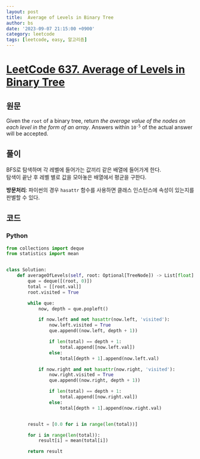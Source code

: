 ```yaml
---
layout: post
title:  Average of Levels in Binary Tree
author: bs
date: '2023-09-07 21:15:00 +0900'
category: leetcode
tags: [leetcode, easy, 알고리즘]
---
```


# [LeetCode 637. Average of Levels in Binary Tree](https://leetcode.com/problems/average-of-levels-in-binary-tree)

## 원문
Given the `root` of a binary tree, return *the average value of the nodes on each level in the form of an array*. Answers within <code>10<sup>-5</sup></code> of the actual answer will be accepted.

## 풀이
BFS로 탐색하며 각 레벨에 들어가는 값끼리 같은 배열에 들어가게 한다.<br>
탐색이 끝난 후 레벨 별로 값을 모아놓은 배열에서 평균을 구한다.

**방문처리**: 파이썬의 경우 `hasattr` 함수를 사용하면 클래스 인스턴스에 속성이 있는지를 판별할 수 있다.

## 코드
### Python
```python
from collections import deque
from statistics import mean


class Solution:
    def averageOfLevels(self, root: Optional[TreeNode]) -> List[float]:
        que = deque([(root, 0)])
        total = [[root.val]]
        root.visited = True

        while que:
            now, depth = que.popleft()

            if now.left and not hasattr(now.left, 'visited'):
                now.left.visited = True
                que.append((now.left, depth + 1))

                if len(total) == depth + 1:
                    total.append([now.left.val])
                else:
                    total[depth + 1].append(now.left.val)

            if now.right and not hasattr(now.right, 'visited'):
                now.right.visited = True
                que.append((now.right, depth + 1))

                if len(total) == depth + 1:
                    total.append([now.right.val])
                else:
                    total[depth + 1].append(now.right.val)


        result = [0.0 for i in range(len(total))]

        for i in range(len(total)):
            result[i] = mean(total[i])

        return result
```